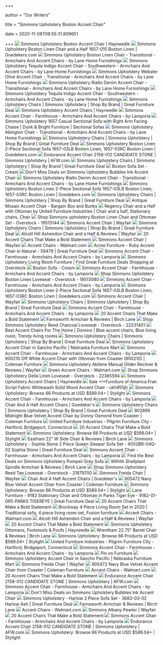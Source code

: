 +++
        
author = "Our Writers"
        
title = "Simmons Upholstery Boston Accent Chair"
        
date = 2020-11-08T09:55:31.809651
        
+++
[ ![](https://content.haycdn.com/mgen/master:UDF876.jpg)](https://content.haycdn.com/mgen/master:UDF876.jpg) Simmons Upholstery Boston Accent Chair | Hayneedle
[ ![](https://res-4.cloudinary.com/goedeker-staging/image/upload/d_not-avl.jpg/e_trim/c_lpad,dpr_1.0,f_auto,h_560,q_auto,w_700/media/catalog/product/s/i/simmons-1657-015-boston-linen_4.jpg)](https://res-4.cloudinary.com/goedeker-staging/image/upload/d_not-avl.jpg/e_trim/c_lpad,dpr_1.0,f_auto,h_560,q_auto,w_700/media/catalog/product/s/i/simmons-1657-015-boston-linen_4.jpg) Simmons Upholstery Boston Linen Chair and a Half 1657-015 Boston Linen |  Goedekers.com
[ ![](https://st.hzcdn.com/simgs/ddb1e2d609e4d4c2_4-7618/home-design.jpg)](https://st.hzcdn.com/simgs/ddb1e2d609e4d4c2_4-7618/home-design.jpg) Simmons Upholstery Boston Linen Chair - Transitional - Armchairs And Accent  Chairs - by Lane Home Furnishings
[ ![](https://st.hzcdn.com/simgs/0d715efb09e0d514_9-7612/home-design.jpg)](https://st.hzcdn.com/simgs/0d715efb09e0d514_9-7612/home-design.jpg) Simmons Upholstery Tequila Indigo Accent Chair - Southwestern - Armchairs  And Accent Chairs - by Lane Home Furnishings
[ ![](https://st.hzcdn.com/simgs/74d1377c0c6f2740_4-7604/home-design.jpg)](https://st.hzcdn.com/simgs/74d1377c0c6f2740_4-7604/home-design.jpg) Simmons Upholstery Webster Olive Accent Chair - Transitional - Armchairs  And Accent Chairs - by Lane Home Furnishings
[ ![](https://st.hzcdn.com/simgs/deb180bb0c992258_4-7645/home-design.jpg)](https://st.hzcdn.com/simgs/deb180bb0c992258_4-7645/home-design.jpg) Simmons Upholstery Rialto Denim Accent Chair - Transitional - Armchairs And Accent  Chairs - by Lane Home Furnishings
[ ![](https://st.hzcdn.com/simgs/0d715efb09e0d514_4-7612/home-design.jpg)](https://st.hzcdn.com/simgs/0d715efb09e0d514_4-7612/home-design.jpg) Simmons Upholstery Tequila Indigo Accent Chair - Southwestern - Armchairs  And Accent Chairs - by Lane Home Furnishings
[ ![](https://greatfurnituredeal.com/media/catalog/product/cache/9d59d10e1be753817d116ae51b392012/2/1/2162--stanford-cashmere.jpg)](https://greatfurnituredeal.com/media/catalog/product/cache/9d59d10e1be753817d116ae51b392012/2/1/2162--stanford-cashmere.jpg) Simmons Upholstery Chairs | Simmons Upholstery | Shop By Brand | Great  Furniture Deal
[ ![](https://content.haycdn.com/mgen/master:UDF883.jpg?is=400,400,0xffffff)](https://content.haycdn.com/mgen/master:UDF883.jpg?is=400,400,0xffffff) Simmons Upholstery Accent Chairs | Hayneedle
[ ![](https://st.hzcdn.com/simgs/8061cd950cd47d27_9-7272/home-design.jpg)](https://st.hzcdn.com/simgs/8061cd950cd47d27_9-7272/home-design.jpg) Simmons Accent Chair - Farmhouse - Armchairs And Accent Chairs - by Lamporia
[ ![](https://images.furnituredealer.net/img/products%2Funited_furniture_industries%2Fcolor%2F1657%20united_1657lafsofa%2Brafsofachaise-linen-m1.jpg)](https://images.furnituredealer.net/img/products%2Funited_furniture_industries%2Fcolor%2F1657%20united_1657lafsofa%2Brafsofachaise-linen-m1.jpg) Simmons Upholstery 1657 Casual Sectional Sofa with Right Arm Facing Chaise  | Dunk & Bright Furniture | Sectional Sofas
[ ![](https://st.hzcdn.com/simgs/34710cce09971134_9-7766/home-design.jpg)](https://st.hzcdn.com/simgs/34710cce09971134_9-7766/home-design.jpg) Simmons Upholstery Abington Chair - Transitional - Armchairs And Accent  Chairs - by Lane Home Furnishings
[ ![](https://greatfurnituredeal.com/media/catalog/product/cache/9d59d10e1be753817d116ae51b392012/2/1/2160-hawthorne-cobalt.jpg)](https://greatfurnituredeal.com/media/catalog/product/cache/9d59d10e1be753817d116ae51b392012/2/1/2160-hawthorne-cobalt.jpg) Simmons Upholstery Chairs | Simmons Upholstery | Shop By Brand | Great  Furniture Deal
[ ![](https://res-3.cloudinary.com/goedeker-staging/image/upload/d_not-avl.jpg/e_trim/c_lpad,dpr_1.0,f_auto,h_265,q_auto,w_265/media/catalog/product/s/i/simmons-1657-03lb-linen-setb_2.jpg)](https://res-3.cloudinary.com/goedeker-staging/image/upload/d_not-avl.jpg/e_trim/c_lpad,dpr_1.0,f_auto,h_265,q_auto,w_265/media/catalog/product/s/i/simmons-1657-03lb-linen-setb_2.jpg) Simmons Upholstery Boston Linen 2-Piece Sectional Sofa 1657-03LB Boston  Linen, 1657-03RC Boston Linen | Goedekers.com
[ ![](https://images.afw.com/images/thumbs/0117163_endurance-accent-chair.jpeg)](https://images.afw.com/images/thumbs/0117163_endurance-accent-chair.jpeg) Endurance Accent Chair 2158-012 CANDIDATE STONE | Simmons Upholstery |  AFW.com
[ ![](https://greatfurnituredeal.com/media/catalog/product/cache/9d59d10e1be753817d116ae51b392012/2/1/2162-zulu-indigo.jpg)](https://greatfurnituredeal.com/media/catalog/product/cache/9d59d10e1be753817d116ae51b392012/2/1/2162-zulu-indigo.jpg) Simmons Upholstery Chairs | Simmons Upholstery | Shop By Brand | Great  Furniture Deal
[ ![](https://homefurn.com/images/thumbs/0024995_boston-sofa-set-cream_850.jpeg)](https://homefurn.com/images/thumbs/0024995_boston-sofa-set-cream_850.jpeg) Boston Sofa Set - Cream
[ ![](https://images.prod.meredith.com/product/9e37188fc67f0466c8e2e78e212bb478/1595292017630/l/accent-chair-in-bubbles-ink)](https://images.prod.meredith.com/product/9e37188fc67f0466c8e2e78e212bb478/1595292017630/l/accent-chair-in-bubbles-ink) Don't Miss Deals on Simmons Upholstery Bubbles Ink Accent Chair
[ ![](https://st.hzcdn.com/simgs/deb180bb0c992258_3-7645/transitional-armchairs-and-accent-chairs.jpg)](https://st.hzcdn.com/simgs/deb180bb0c992258_3-7645/transitional-armchairs-and-accent-chairs.jpg) Simmons Upholstery Rialto Denim Accent Chair - Transitional - Armchairs And Accent  Chairs - by Lane Home Furnishings
[ ![](https://res-2.cloudinary.com/goedeker-staging/image/upload/d_not-avl.jpg/v1/media/catalog/product/s/i/simmons-1657-03rc-boston-linen_1.jpg)](https://res-2.cloudinary.com/goedeker-staging/image/upload/d_not-avl.jpg/v1/media/catalog/product/s/i/simmons-1657-03rc-boston-linen_1.jpg) Simmons Upholstery Boston Linen 2-Piece Sectional Sofa 1657-03LB Boston  Linen, 1657-03RC Boston Linen | Goedekers.com
[ ![](https://greatfurnituredeal.com/media/catalog/product/cache/9d59d10e1be753817d116ae51b392012/2/1/2151-sancho-pacific.jpg)](https://greatfurnituredeal.com/media/catalog/product/cache/9d59d10e1be753817d116ae51b392012/2/1/2151-sancho-pacific.jpg) Simmons Upholstery Chairs | Simmons Upholstery | Shop By Brand | Great  Furniture Deal
[ ![](https://cdn.shoplightspeed.com/shops/620330/files/9063105/1600x2048x1/united-antique-mosaic-accent-chair.jpg)](https://cdn.shoplightspeed.com/shops/620330/files/9063105/1600x2048x1/united-antique-mosaic-accent-chair.jpg) Antique Mosaic Accent Chair - Bargain Box and Bunks
[ ![](https://i.pinimg.com/originals/f8/76/b8/f876b887f654b9a230c487d79a4ea87a.jpg)](https://i.pinimg.com/originals/f8/76/b8/f876b887f654b9a230c487d79a4ea87a.jpg) Regency Chair and a Half with Ottoman by United Furniture Industries | Chair  and a half, Stationary chairs, Chair
[ ![](https://ak1.ostkcdn.com/images/products/19513144/Simmons-upholstery-Boston-Linen-Chair-e7018fe3-7aac-4352-9005-f0e0ef3338b0_600.jpg?impolicy=medium)](https://ak1.ostkcdn.com/images/products/19513144/Simmons-upholstery-Boston-Linen-Chair-e7018fe3-7aac-4352-9005-f0e0ef3338b0_600.jpg?impolicy=medium) Shop Simmons upholstery Boston Linen Chair and Ottoman Set - Overstock -  19513144
[ ![](https://secure.img1-fg.wfcdn.com/im/8059958/resize-h310-w310%5Ecompr-r85/9994/99943672/edford-wide-seating-accent-side-chair.jpg)](https://secure.img1-fg.wfcdn.com/im/8059958/resize-h310-w310%5Ecompr-r85/9994/99943672/edford-wide-seating-accent-side-chair.jpg) Simmons Accent Chair | Wayfair
[ ![](https://greatfurnituredeal.com/media/catalog/category/Simmons_Upholstery_Chairs_1.jpg)](https://greatfurnituredeal.com/media/catalog/category/Simmons_Upholstery_Chairs_1.jpg) Simmons Upholstery Chairs | Simmons Upholstery | Shop By Brand | Great  Furniture Deal
[ ![](https://secure.img1-fg.wfcdn.com/im/38992298/compr-r85/6129/61290428/ashendon-chair-and-a-half.jpg)](https://secure.img1-fg.wfcdn.com/im/38992298/compr-r85/6129/61290428/ashendon-chair-and-a-half.jpg) Alcott Hill Ashendon Chair and a Half & Reviews | Wayfair
[ ![](https://cdn.decoist.com/wp-content/uploads/2019/11/Deco-style-accent-chair-with-brass-detailing.jpeg)](https://cdn.decoist.com/wp-content/uploads/2019/11/Deco-style-accent-chair-with-brass-detailing.jpeg) 20 Accent Chairs That Make a Bold Statement
[ ![](https://secure.img1-fg.wfcdn.com/im/39444428/resize-h310-w310%5Ecompr-r85/7311/73119998/poynor-modern-tufted-glam-accent-armchair.jpg)](https://secure.img1-fg.wfcdn.com/im/39444428/resize-h310-w310%5Ecompr-r85/7311/73119998/poynor-modern-tufted-glam-accent-armchair.jpg) Simmons Accent Chair | Wayfair
[ ![](https://i5.walmartimages.com/dfw/4ff9c6c9-4d35/k2-_6e7c36f7-e43b-4d0b-9230-71380e4d5855.v1.jpg?odnWidth=1360&odnHeight=410&odnBg=ffffff)](https://i5.walmartimages.com/dfw/4ff9c6c9-4d35/k2-_6e7c36f7-e43b-4d0b-9230-71380e4d5855.v1.jpg?odnWidth=1360&odnHeight=410&odnBg=ffffff) Accent Chairs - Walmart.com
[ ![](https://greatfurnituredeal.com/media/catalog/product/cache/96ecf088ce8f63d57cd5da7bc572a359/5/9/59479.jpg)](https://greatfurnituredeal.com/media/catalog/product/cache/96ecf088ce8f63d57cd5da7bc572a359/5/9/59479.jpg) Acme Furniture - Ruby Accent Chair in Natural - 59479 | Great Furniture Deal
[ ![](https://st.hzcdn.com/fimgs/bb51065c0d4d0277_0531-w300-h300-b1-p0--.jpg)](https://st.hzcdn.com/fimgs/bb51065c0d4d0277_0531-w300-h300-b1-p0--.jpg) Simmons Accent Chair - Farmhouse - Armchairs And Accent Chairs - by Lamporia
[ ![](https://ak1.ostkcdn.com/images/products/22353725/L27994772.jpg?imwidth=200&impolicy=medium)](https://ak1.ostkcdn.com/images/products/22353725/L27994772.jpg?imwidth=200&impolicy=medium) Simmons Upholstery Living Room Furniture | Find Great Furniture Deals  Shopping at Overstock
[ ![](https://homefurn.com/images/thumbs/0024611_boston-sofa-cream.jpeg)](https://homefurn.com/images/thumbs/0024611_boston-sofa-cream.jpeg) Boston Sofa - Cream
[ ![](https://st.hzcdn.com/fimgs/9a21f0b3099713dc_7769-w300-h300-b1-p10--.jpg)](https://st.hzcdn.com/fimgs/9a21f0b3099713dc_7769-w300-h300-b1-p10--.jpg) Simmons Accent Chair - Farmhouse - Armchairs And Accent Chairs - by Lamporia
[ ![](https://ak1.ostkcdn.com/images/products/19513080/Simmons-Upholstery-Boston-Linen-Loveseat-8b2c2772-ce5c-40da-8dc0-4e94bc9999b3.jpg)](https://ak1.ostkcdn.com/images/products/19513080/Simmons-Upholstery-Boston-Linen-Loveseat-8b2c2772-ce5c-40da-8dc0-4e94bc9999b3.jpg) Shop Simmons Upholstery Boston Linen Loveseat - Overstock - 19513080
[ ![](https://st.hzcdn.com/fimgs/9251b0ee0cb4c781_0601-w300-h300-b1-p0--.jpg)](https://st.hzcdn.com/fimgs/9251b0ee0cb4c781_0601-w300-h300-b1-p0--.jpg) Simmons Accent Chair - Farmhouse - Armchairs And Accent Chairs - by Lamporia
[ ![](https://res-3.cloudinary.com/goedeker-staging/image/upload/d_not-avl.jpg/v1/media/catalog/product/s/i/simmons-1657-03lb-boston-linen_3.jpg)](https://res-3.cloudinary.com/goedeker-staging/image/upload/d_not-avl.jpg/v1/media/catalog/product/s/i/simmons-1657-03lb-boston-linen_3.jpg) Simmons Upholstery Boston Linen 2-Piece Sectional Sofa 1657-03LB Boston  Linen, 1657-03RC Boston Linen | Goedekers.com
[ ![](https://secure.img1-fg.wfcdn.com/im/82061663/resize-h310-w310%5Ecompr-r85/1246/124659230/valarie-accent-chair.jpg)](https://secure.img1-fg.wfcdn.com/im/82061663/resize-h310-w310%5Ecompr-r85/1246/124659230/valarie-accent-chair.jpg) Simmons Accent Chair | Wayfair
[ ![](https://greatfurnituredeal.com/media/catalog/product/cache/9d59d10e1be753817d116ae51b392012/9/5/9558-s-2.jpg)](https://greatfurnituredeal.com/media/catalog/product/cache/9d59d10e1be753817d116ae51b392012/9/5/9558-s-2.jpg) Simmons Upholstery Chairs | Simmons Upholstery | Shop By Brand | Great  Furniture Deal
[ ![](https://st.hzcdn.com/fimgs/40c11f070971eb98_7759-w300-h300-b1-p0--.jpg)](https://st.hzcdn.com/fimgs/40c11f070971eb98_7759-w300-h300-b1-p0--.jpg) Simmons Accent Chair - Farmhouse - Armchairs And Accent Chairs - by Lamporia
[ ![](https://cdn.decoist.com/wp-content/uploads/2019/11/Rattan-accent-chair-from-The-Citizenry.jpg)](https://cdn.decoist.com/wp-content/uploads/2019/11/Rattan-accent-chair-from-The-Citizenry.jpg) 20 Accent Chairs That Make a Bold Statement
[ ![](https://secure.img1-ag.wfcdn.com/im/13640011/compr-r85/1238/123871005/farnsworth-armchair.jpg)](https://secure.img1-ag.wfcdn.com/im/13640011/compr-r85/1238/123871005/farnsworth-armchair.jpg) Farnsworth Armchair & Reviews | Birch Lane
[ ![](https://ak1.ostkcdn.com/images/products/22231401/Simmons-Upholstery-Reed-Charcoal-Loveseat-1e57b85b-813c-433c-a9a2-d8a2a7a20ea8.jpg)](https://ak1.ostkcdn.com/images/products/22231401/Simmons-Upholstery-Reed-Charcoal-Loveseat-1e57b85b-813c-433c-a9a2-d8a2a7a20ea8.jpg) Shop Simmons Upholstery Reed Charcoal Loveseat - Overstock - 22231401
[ ![](https://i.pinimg.com/originals/24/5d/2f/245d2f18c227686201d0375522436da0.jpg)](https://i.pinimg.com/originals/24/5d/2f/245d2f18c227686201d0375522436da0.jpg) Best Accent Chairs For The Home | Domino | Blue accent chairs, Blue living  room, Trendy living rooms
[ ![](https://greatfurnituredeal.com/media/catalog/product/cache/9d59d10e1be753817d116ae51b392012/9/1/9175br-emma-slate-chair_2.jpg)](https://greatfurnituredeal.com/media/catalog/product/cache/9d59d10e1be753817d116ae51b392012/9/1/9175br-emma-slate-chair_2.jpg) Simmons Upholstery Chairs | Simmons Upholstery | Shop By Brand | Great  Furniture Deal
[ ![](https://www.nfm.com/productimages/46162376/1/L)](https://www.nfm.com/productimages/46162376/1/L) Simmons Upholstery Accent Chair in Sancho Pacific | Nebraska Furniture Mart
[ ![](https://st.hzcdn.com/fimgs/60c1865d0c8140de_4105-w300-h300-b1-p0--.jpg)](https://st.hzcdn.com/fimgs/60c1865d0c8140de_4105-w300-h300-b1-p0--.jpg) Simmons Accent Chair - Farmhouse - Armchairs And Accent Chairs - by Lamporia
[ ![](https://d9dvmj2a7k2dc.cloudfront.net/catalog/product/cache/1/image/731x481/17f82f742ffe127f42dca9de82fb58b1/9/0/900210_1_coaster2019_1.jpg)](https://d9dvmj2a7k2dc.cloudfront.net/catalog/product/cache/1/image/731x481/17f82f742ffe127f42dca9de82fb58b1/9/0/900210_1_coaster2019_1.jpg) 900210 Off White Accent Chair with Ottoman from Coaster (900210) | Coleman  Furniture
[ ![](https://secure.img1-fg.wfcdn.com/im/10083859/compr-r85/6249/62493759/abilene-manual-glider-recliner.jpg)](https://secure.img1-fg.wfcdn.com/im/10083859/compr-r85/6249/62493759/abilene-manual-glider-recliner.jpg) Simmons Upholstery Abilene Manual Glider Recliner & Reviews | Wayfair
[ ![](https://i5.walmartimages.com/asr/4845590f-1b63-42b1-b40a-b3bc61219575.8460ae1d934fc3d113416a811a5b482a.jpeg?odnHeight=200&odnWidth=200&odnBg=ffffff)](https://i5.walmartimages.com/asr/4845590f-1b63-42b1-b40a-b3bc61219575.8460ae1d934fc3d113416a811a5b482a.jpeg?odnHeight=200&odnWidth=200&odnBg=ffffff) Green Accent Chairs - Walmart.com
[ ![](https://ak1.ostkcdn.com/images/products/22365594/Simmons-Upholstery-Della-Linen-Loveseat-29348ee9-b3d0-4b34-99d5-ad37c026f2b7_600.jpg?impolicy=medium)](https://ak1.ostkcdn.com/images/products/22365594/Simmons-Upholstery-Della-Linen-Loveseat-29348ee9-b3d0-4b34-99d5-ad37c026f2b7_600.jpg?impolicy=medium) Shop Simmons Upholstery Della Linen Loveseat - Overstock - 22365594
[ ![](https://content.haycdn.com/mgen/master:UDF885.jpg?is=400,400,0xffffff)](https://content.haycdn.com/mgen/master:UDF885.jpg?is=400,400,0xffffff) Simmons Upholstery Accent Chairs | Hayneedle
[ ![](http://ak1.ostkcdn.com/images/products/7786299/Fran-Script-Fabric-Whitewash-Solid-Wood-Accent-Chair-2ccd82d8-28b7-41a3-934d-9d2488aa1485_320.jpg)](http://ak1.ostkcdn.com/images/products/7786299/Fran-Script-Fabric-Whitewash-Solid-Wood-Accent-Chair-2ccd82d8-28b7-41a3-934d-9d2488aa1485_320.jpg) Sale +!+Furniture of America Fran Script Fabric Whitewash Solid Wood Accent  Chair - ukh955jh
[ ![](https://images.stylight.net/image/upload/t_web_product_330x440bg/q_auto:eco,f_auto/rzp3g08cffhjhnuoqsdi.jpg)](https://images.stylight.net/image/upload/t_web_product_330x440bg/q_auto:eco,f_auto/rzp3g08cffhjhnuoqsdi.jpg) Simmons Upholstery: Browse 66 Products at USD $589.04+ | Stylight
[ ![](https://st.hzcdn.com/fimgs/3db184360b180180_9675-w300-h300-b1-p0--.jpg)](https://st.hzcdn.com/fimgs/3db184360b180180_9675-w300-h300-b1-p0--.jpg) Simmons Accent Chair - Farmhouse - Armchairs And Accent Chairs - by Lamporia
[ ![](https://res-3.cloudinary.com/goedeker-staging/image/upload/d_not-avl.jpg/e_trim/c_lpad,dpr_1.0,f_auto,h_300,q_auto,w_240/media/catalog/product/s/i/signature-design-50404-23-sw_5.jpg)](https://res-3.cloudinary.com/goedeker-staging/image/upload/d_not-avl.jpg/e_trim/c_lpad,dpr_1.0,f_auto,h_300,q_auto,w_240/media/catalog/product/s/i/signature-design-50404-23-sw_5.jpg) Chair And A Half Accent Chairs | Goedeker's
[ ![](https://greatfurnituredeal.com/media/catalog/product/cache/9d59d10e1be753817d116ae51b392012/9/1/9175br-della-linen-chair-an_1.jpg)](https://greatfurnituredeal.com/media/catalog/product/cache/9d59d10e1be753817d116ae51b392012/9/1/9175br-della-linen-chair-an_1.jpg) Simmons Upholstery Chairs | Simmons Upholstery | Shop By Brand | Great  Furniture Deal
[ ![](https://d9dvmj2a7k2dc.cloudfront.net/catalog/product/cache/1/image/731x481/17f82f742ffe127f42dca9de82fb58b1/9/0/902899_coaster20191.jpg)](https://d9dvmj2a7k2dc.cloudfront.net/catalog/product/cache/1/image/731x481/17f82f742ffe127f42dca9de82fb58b1/9/0/902899_coaster20191.jpg) 902899 Midnight Blue Velvet Accent Chair by Donny Osmond from Coaster |  Coleman Furniture
[ ![](https://images.furnituredealer.net/img/products%2Funited_furniture_industries%2Fcolor%2F6547br_2158accentchair-soma%20turquoise-m1.jpg)](https://images.furnituredealer.net/img/products%2Funited_furniture_industries%2Fcolor%2F6547br_2158accentchair-soma%20turquoise-m1.jpg) United Furniture Industries - Pilgrim Furniture City - Hartford,  Bridgeport, Connecticut
[ ![](https://cdn.decoist.com/wp-content/uploads/2019/11/Plush-velvet-chair-from-Urban-Outfitters.jpeg)](https://cdn.decoist.com/wp-content/uploads/2019/11/Plush-velvet-chair-from-Urban-Outfitters.jpeg) 20 Accent Chairs That Make a Bold Statement
[ ![](https://images.stylight.net/image/upload/e_trim/t_web_product_330x440max_nobg/q_auto:eco,f_auto/cmfdewoxqvrpdoqwcy8z.jpg)](https://images.stylight.net/image/upload/e_trim/t_web_product_330x440max_nobg/q_auto:eco,f_auto/cmfdewoxqvrpdoqwcy8z.jpg) Simmons Upholstery: Browse 66 Products at USD $589.04+ | Stylight
[ ![](https://secure.img1-fg.wfcdn.com/im/12144432/compr-r85/1189/118974042/eastham-22-w-side-chair.jpg)](https://secure.img1-fg.wfcdn.com/im/12144432/compr-r85/1189/118974042/eastham-22-w-side-chair.jpg) Eastham 22" W Side Chair & Reviews | Birch Lane
[ ![](https://greatfurnituredeal.com/media/catalog/product/cache/96ecf088ce8f63d57cd5da7bc572a359/4/0/4002br-sopia-stone-rs_1_2_2.jpg)](https://greatfurnituredeal.com/media/catalog/product/cache/96ecf088ce8f63d57cd5da7bc572a359/4/0/4002br-sopia-stone-rs_1_2_2.jpg) Simmons Upholstery - Sophia Stone 2 Piece Queen Sleeper Sofa Set -  4002BR-04Q-02 Sophia Stone | Great Furniture Deal
[ ![](https://st.hzcdn.com/fimgs/aa21fd2805e78d4b_3004-w300-h300-b1-p0--.jpg)](https://st.hzcdn.com/fimgs/aa21fd2805e78d4b_3004-w300-h300-b1-p0--.jpg) Simmons Accent Chair - Farmhouse - Armchairs And Accent Chairs - by Lamporia
[ ![](https://images.prod.meredith.com/product/eff5ce4d6e81a0fda23e7715a47271b0/1576926612995/l/simmons-upholstery-pompeii-grey-sofa)](https://images.prod.meredith.com/product/eff5ce4d6e81a0fda23e7715a47271b0/1576926612995/l/simmons-upholstery-pompeii-grey-sofa) Find the Best Deals on Simmons Upholstery Pompeii Grey Sofa
[ ![](https://secure.img1-fg.wfcdn.com/im/62098205/compr-r85/4194/41945039/wifrith-shellplant-spindle-armchair.jpg)](https://secure.img1-fg.wfcdn.com/im/62098205/compr-r85/4194/41945039/wifrith-shellplant-spindle-armchair.jpg) Wifrith Shellplant Spindle Armchair & Reviews | Birch Lane
[ ![](https://ak1.ostkcdn.com/images/products/21879700/Simmons-Upholstery-Reed-Tan-Loveseat-fea7dab6-6f2e-4c56-82e7-1a09d522a366.jpg)](https://ak1.ostkcdn.com/images/products/21879700/Simmons-Upholstery-Reed-Tan-Loveseat-fea7dab6-6f2e-4c56-82e7-1a09d522a366.jpg) Shop Simmons Upholstery Reed Tan Loveseat - Overstock - 21879700
[ ![](https://secure.img1-fg.wfcdn.com/im/40790502/resize-h310-w310%5Ecompr-r85/2698/26988619/freida-linen-upholstered-queen-anne-back-side-chair-in-oak.jpg)](https://secure.img1-fg.wfcdn.com/im/40790502/resize-h310-w310%5Ecompr-r85/2698/26988619/freida-linen-upholstered-queen-anne-back-side-chair-in-oak.jpg) Simmons Freida Chair | Wayfair
[ ![](https://res-3.cloudinary.com/goedeker-staging/image/upload/d_not-avl.jpg/e_trim/c_lpad,dpr_1.0,f_auto,h_300,q_auto,w_240/media/catalog/product/j/a/jackson-4296-01-1152-891300-89_4.jpg)](https://res-3.cloudinary.com/goedeker-staging/image/upload/d_not-avl.jpg/e_trim/c_lpad,dpr_1.0,f_auto,h_300,q_auto,w_240/media/catalog/product/j/a/jackson-4296-01-1152-891300-89_4.jpg) Chair And A Half Accent Chairs | Goedeker's
[ ![](https://d9dvmj2a7k2dc.cloudfront.net/catalog/product/cache/1/image/731x481/17f82f742ffe127f42dca9de82fb58b1/9/0/905472_cst20191.jpg)](https://d9dvmj2a7k2dc.cloudfront.net/catalog/product/cache/1/image/731x481/17f82f742ffe127f42dca9de82fb58b1/9/0/905472_cst20191.jpg) 905472 Navy Blue Velvet Accent Chair from Coaster | Coleman Furniture
[ ![](https://images.stylight.net/image/upload/e_trim/t_web_product_330x440max_nobg/q_auto:eco,f_auto/bmnnjykaonk0isgisnjn.jpg)](https://images.stylight.net/image/upload/e_trim/t_web_product_330x440max_nobg/q_auto:eco,f_auto/bmnnjykaonk0isgisnjn.jpg) Simmons Upholstery: Browse 66 Products at USD $589.04+ | Stylight
[ ![](https://greatfurnituredeal.com/media/catalog/product/cache/96ecf088ce8f63d57cd5da7bc572a359/9/1/9182-01-095.jpg)](https://greatfurnituredeal.com/media/catalog/product/cache/96ecf088ce8f63d57cd5da7bc572a359/9/1/9182-01-095.jpg) Lane Furniture - 9182 Stationary Chair and Ottoman in Parks Tiger Eye -  9182-01-095-PARKS TIGEREYE | Great Furniture Deal
[ ![](https://cdn.decoist.com/wp-content/uploads/2019/11/Rug-patterned-accent-chair.jpeg)](https://cdn.decoist.com/wp-content/uploads/2019/11/Rug-patterned-accent-chair.jpeg) 20 Accent Chairs That Make a Bold Statement
[ ![](https://i.pinimg.com/originals/03/bd/88/03bd887ca5ec8b983633da38c6187b85.jpg)](https://i.pinimg.com/originals/03/bd/88/03bd887ca5ec8b983633da38c6187b85.jpg) Brockway 4 Piece Living Room Set in 2020 | Traditional sofa, 4 piece living  room set, Fusion furniture
[ ![](https://i5.walmartimages.com/asr/2036d161-f932-444d-8f6c-433470788410_1.f70095a2dde680e0863511c30924dc59.jpeg?odnHeight=200&odnWidth=200&odnBg=ffffff)](https://i5.walmartimages.com/asr/2036d161-f932-444d-8f6c-433470788410_1.f70095a2dde680e0863511c30924dc59.jpeg?odnHeight=200&odnWidth=200&odnBg=ffffff) Accent Chairs - Walmart.com
[ ![](https://secure.img1-fg.wfcdn.com/im/88758523/resize-h340-p1-w340%5Ecompr-r70/9361/93613714/Negley+34%2522+Chair+and+a+Half.jpg)](https://secure.img1-fg.wfcdn.com/im/88758523/resize-h340-p1-w340%5Ecompr-r70/9361/93613714/Negley+34%2522+Chair+and+a+Half.jpg) Alcott Hill Ashendon Chair and a Half & Reviews | Wayfair
[ ![](https://cdn.decoist.com/wp-content/uploads/2019/11/Rattan-frame-chair-from-Urban-Outfitters.jpeg)](https://cdn.decoist.com/wp-content/uploads/2019/11/Rattan-frame-chair-from-Urban-Outfitters.jpeg) 20 Accent Chairs That Make a Bold Statement
[ ![](https://content.haycdn.com/mgen/master:UDF693.jpg?is=400,400,0xffffff)](https://content.haycdn.com/mgen/master:UDF693.jpg?is=400,400,0xffffff) Simmons Upholstery Ottomans, Footstools & Poufs | Hayneedle
[ ![](https://secure.img1-fg.wfcdn.com/im/71389464/compr-r85/1050/105015611/wrentham-2275-barrel-chair.jpg)](https://secure.img1-fg.wfcdn.com/im/71389464/compr-r85/1050/105015611/wrentham-2275-barrel-chair.jpg) Wrentham 22.75" Barrel Chair & Reviews | Birch Lane
[ ![](https://images.stylight.net/image/upload/t_web_product_330x440bg/q_auto:eco,f_auto/ywlr5vkpekadw3rkxzlw.jpg)](https://images.stylight.net/image/upload/t_web_product_330x440bg/q_auto:eco,f_auto/ywlr5vkpekadw3rkxzlw.jpg) Simmons Upholstery: Browse 66 Products at USD $589.04+ | Stylight
[ ![](https://images.furnituredealer.net/img/products%2Funited_furniture_industries%2Fcolor%2F4330%20by%20united_4330chair-alamo%20taupe-m1.jpg)](https://images.furnituredealer.net/img/products%2Funited_furniture_industries%2Fcolor%2F4330%20by%20united_4330chair-alamo%20taupe-m1.jpg) United Furniture Industries - Pilgrim Furniture City - Hartford,  Bridgeport, Connecticut
[ ![](https://st.hzcdn.com/fimgs/4cb147b007579d21_0534-w300-h300-b1-p0--.jpg)](https://st.hzcdn.com/fimgs/4cb147b007579d21_0534-w300-h300-b1-p0--.jpg) Simmons Accent Chair - Farmhouse - Armchairs And Accent Chairs - by Lamporia
[ ![](https://i.pinimg.com/originals/78/c4/14/78c414c3a205a3c0f076f376a8f6257f.jpg)](https://i.pinimg.com/originals/78/c4/14/78c414c3a205a3c0f076f376a8f6257f.jpg) Pin on Furniture
[ ![](https://www.nfm.com/productimages/46162376/2/L)](https://www.nfm.com/productimages/46162376/2/L) Simmons Upholstery Accent Chair in Sancho Pacific | Nebraska Furniture Mart
[ ![](https://secure.img1-fg.wfcdn.com/im/94880312/resize-h310-w310%5Ecompr-r85/1246/124629526/freida-folding-patio-dining-chair.jpg)](https://secure.img1-fg.wfcdn.com/im/94880312/resize-h310-w310%5Ecompr-r85/1246/124629526/freida-folding-patio-dining-chair.jpg) Simmons Freida Chair | Wayfair
[ ![](https://d9dvmj2a7k2dc.cloudfront.net/catalog/product/cache/1/image/731x481/17f82f742ffe127f42dca9de82fb58b1/9/0/905472_2_cst20191.jpg)](https://d9dvmj2a7k2dc.cloudfront.net/catalog/product/cache/1/image/731x481/17f82f742ffe127f42dca9de82fb58b1/9/0/905472_2_cst20191.jpg) 905472 Navy Blue Velvet Accent Chair from Coaster | Coleman Furniture
[ ![](https://i5.walmartimages.com/asr/76e6ac2c-7aae-4c14-b5ad-ec77b8a3fddc.2f77a3425c5d46dd2234ea6a8733d401.jpeg?odnHeight=200&odnWidth=200&odnBg=ffffff)](https://i5.walmartimages.com/asr/76e6ac2c-7aae-4c14-b5ad-ec77b8a3fddc.2f77a3425c5d46dd2234ea6a8733d401.jpeg?odnHeight=200&odnWidth=200&odnBg=ffffff) Accent Chairs - Walmart.com
[ ![](https://cdn.decoist.com/wp-content/uploads/2019/11/Pink-toned-accent-chair-with-brass-legs.jpeg)](https://cdn.decoist.com/wp-content/uploads/2019/11/Pink-toned-accent-chair-with-brass-legs.jpeg) 20 Accent Chairs That Make a Bold Statement
[ ![](https://images.afw.com/images/thumbs/0117164_endurance-accent-chair.jpeg)](https://images.afw.com/images/thumbs/0117164_endurance-accent-chair.jpeg) Endurance Accent Chair 2158-012 CANDIDATE STONE | Simmons Upholstery |  AFW.com
[ ![](https://st.hzcdn.com/fimgs/0b318d860e741ccf_7255-w300-h300-b1-p0--.jpg)](https://st.hzcdn.com/fimgs/0b318d860e741ccf_7255-w300-h300-b1-p0--.jpg) Simmons Accent Chair - Farmhouse - Armchairs And Accent Chairs - by Lamporia
[ ![](https://images.prod.meredith.com/product/2da50f0b087f85a0c538003ef56f2e94/1596794454653/m/simmons-accent-chair)](https://images.prod.meredith.com/product/2da50f0b087f85a0c538003ef56f2e94/1596794454653/m/simmons-accent-chair) Don't Miss Deals on Simmons Upholstery Bubbles Ink Accent Chair
[ ![](https://greatfurnituredeal.com/media/catalog/product/cache/96ecf088ce8f63d57cd5da7bc572a359/1/6/1657-harlow-ash-ls_5_1_1.jpg)](https://greatfurnituredeal.com/media/catalog/product/cache/96ecf088ce8f63d57cd5da7bc572a359/1/6/1657-harlow-ash-ls_5_1_1.jpg) Simmons Upholstery - Harlow 2 Piece Sofa Set - 3683-03-02 Harlow Ash |  Great Furniture Deal
[ ![](https://secure.img1-ag.wfcdn.com/im/47433320/resize-h600-w600%5Ecompr-r85/1193/119334538/default_name.jpg)](https://secure.img1-ag.wfcdn.com/im/47433320/resize-h600-w600%5Ecompr-r85/1193/119334538/default_name.jpg) Farnsworth Armchair & Reviews | Birch Lane
[ ![](https://i5.walmartimages.com/asr/e64829e8-7e9a-4fd0-ad60-da39577cc0e2.48b1d45c12087e38cf33fec39a8a47f3.jpeg?odnHeight=200&odnWidth=200&odnBg=ffffff)](https://i5.walmartimages.com/asr/e64829e8-7e9a-4fd0-ad60-da39577cc0e2.48b1d45c12087e38cf33fec39a8a47f3.jpeg?odnHeight=200&odnWidth=200&odnBg=ffffff) Accent Chairs - Walmart.com
[ ![](https://secure.img1-fg.wfcdn.com/im/68086625/resize-h310-w310%5Ecompr-r85/1260/126090954/albany-upholstered-arm-chair.jpg)](https://secure.img1-fg.wfcdn.com/im/68086625/resize-h310-w310%5Ecompr-r85/1260/126090954/albany-upholstered-arm-chair.jpg) Simmons Albany Pewter | Wayfair
[ ![](https://cdn.decoist.com/wp-content/uploads/2019/11/Cheetah-print-accent-chair-with-brass-legs.jpeg)](https://cdn.decoist.com/wp-content/uploads/2019/11/Cheetah-print-accent-chair-with-brass-legs.jpeg) 20 Accent Chairs That Make a Bold Statement
[ ![](https://st.hzcdn.com/fimgs/61811c710825f6ed_7660-w300-h300-b1-p0--.jpg)](https://st.hzcdn.com/fimgs/61811c710825f6ed_7660-w300-h300-b1-p0--.jpg) Simmons Accent Chair - Farmhouse - Armchairs And Accent Chairs - by Lamporia
[ ![](https://images.afw.com/images/thumbs/0117169_endurance-accent-chair.jpeg)](https://images.afw.com/images/thumbs/0117169_endurance-accent-chair.jpeg) Endurance Accent Chair 2158-012 CANDIDATE STONE | Simmons Upholstery |  AFW.com
[ ![](https://images.stylight.net/image/upload/e_trim/t_web_product_330x440max_nobg/q_auto:eco,f_auto/zs7jhsummjoywykpfpvw.jpg)](https://images.stylight.net/image/upload/e_trim/t_web_product_330x440max_nobg/q_auto:eco,f_auto/zs7jhsummjoywykpfpvw.jpg) Simmons Upholstery: Browse 66 Products at USD $589.04+ | Stylight

